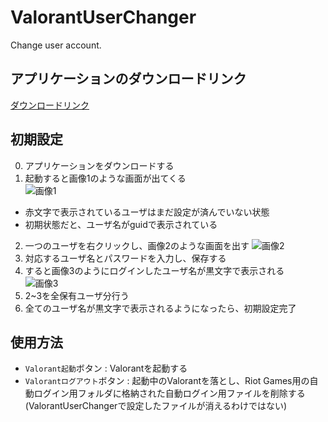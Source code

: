 # ValorantUserChanger
Change user account.

## アプリケーションのダウンロードリンク
[ダウンロードリンク](https://github.com/boomxch/ValorantUserChanger/raw/master/ValorantUserChanger.exe)

## 初期設定
0. アプリケーションをダウンロードする
1. 起動すると画像1のような画面が出てくる  
![画像1](https://user-images.githubusercontent.com/6965987/98113135-91a8c400-1ee6-11eb-9f43-87c97442ae4d.png)
- 赤文字で表示されているユーザはまだ設定が済んでいない状態
- 初期状態だと、ユーザ名がguidで表示されている
2. 一つのユーザを右クリックし、画像2のような画面を出す
![画像2](https://user-images.githubusercontent.com/6965987/103470374-f4b6ba00-4db4-11eb-9605-f04d72644732.png)
3. 対応するユーザ名とパスワードを入力し、保存する
4. すると画像3のようにログインしたユーザ名が黒文字で表示される  
![画像3](https://user-images.githubusercontent.com/6965987/98113491-1398ed00-1ee7-11eb-85f1-9a04a80f6dfa.png)
5. 2~3を全保有ユーザ分行う
6. 全てのユーザ名が黒文字で表示されるようになったら、初期設定完了

## 使用方法
- `Valorant起動`ボタン : Valorantを起動する
- `Valorantログアウト`ボタン : 起動中のValorantを落とし、Riot Games用の自動ログイン用フォルダに格納された自動ログイン用ファイルを削除する(ValorantUserChangerで設定したファイルが消えるわけではない)